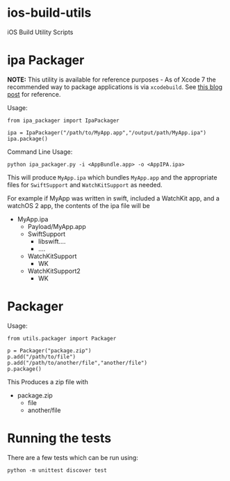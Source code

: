 # ios-build-utils
iOS Build Utility Scripts

# ipa Packager

**NOTE:** This utility is available for reference purposes - As of Xcode 7 the recommended way to package applications is via `xcodebuild`. See [this blog post](http://www.matrixprojects.net/p/xcodebuild-export-options-plist) for reference. 

Usage:

```
from ipa_packager import IpaPackager

ipa = IpaPackager("/path/to/MyApp.app","/output/path/MyApp.ipa")
ipa.package()
```
Command Line Usage:

```
python ipa_packager.py -i <AppBundle.app> -o <AppIPA.ipa>
```
This will produce `MyApp.ipa` which bundles `MyApp.app` and the appropriate files for `SwiftSupport` and `WatchKitSupport` as needed.

For example if MyApp was written in swift, included a WatchKit app, and a watchOS 2 app, the contents of the ipa file will be

- MyApp.ipa
  - Payload/MyApp.app
  - SwiftSupport
    - libswift....
    - ....
  - WatchKitSupport
    - WK 
  - WatchKitSupport2
    - WK

# Packager

Usage:

```
from utils.packager import Packager

p = Packager("package.zip")
p.add("/path/to/file")
p.add("/path/to/another/file","another/file")
p.package()
```

This Produces a zip file with

- package.zip
  - file
  - another/file


# Running the tests

There are a few tests which can be run using:

```
python -m unittest discover test
```
